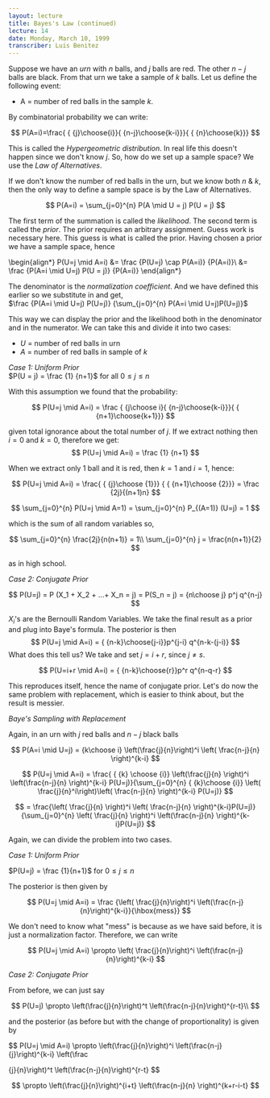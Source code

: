```yaml
---
layout: lecture
title: Bayes's Law (continued)
lecture: 14
date: Monday, March 10, 1999
transcriber: Luis Benitez
---
```


Suppose we have an *urn* with $n$ balls, and $j$ balls are red. The other $n-j$ balls are black. From that urn we take a sample of $k$ balls. Let us define the following event:

- A = number of red balls in the sample $k$.

By combinatorial probability we can write:

$$
P(A=i)=\frac{ { {j}\choose{i}}{ {n-j}\choose{k-i}}}{ { {n}\choose{k}}}
$$

This is called the *Hypergeometric distribution*. In real life this doesn't happen since we don't know $j$. So, how do we set up a sample space? We use the *Law of Alternatives*.

If we don't know the number of red balls in the urn, but we know both $n$ & $k$, then the only way to define a sample space is by the Law of Alternatives.

$$
P(A=i) = \sum_{j=0}^{n} P(A \mid U = j) P(U = j)
$$

The first term of the summation is called the *likelihood*. The second term is called the *prior*. The prior requires an arbitrary assignment. Guess work is necessary here. This guess is what is called the prior. Having chosen a prior we have a sample space, hence

\begin{align*}
P(U=j \mid A=i) &= \frac {P(U=j) \cap P(A=i)}  {P(A=i)}\\
               &= \frac {P(A=i \mid U=j) P(U = j)} {P(A=i)}
\end{align*}

The denominator is the *normalization coefficient*. And we have defined this earlier so we substitute in and get,  
$\frac {P(A=i \mid U=j) P(U=j)} {\sum_{j=0}^{n} P(A=i \mid U=j)P(U=j)}$

This way we can display the prior and the likelihood both in the denominator and in the numerator. We can take this and divide it into two cases:

- $U$ = number of red balls in urn
- $A$ = number of red balls in sample of $k$

*Case 1: Uniform Prior*  
$P(U = j) = \frac {1} {n+1}$ for all $0 \leq j \leq n$

With this assumption we found that the probability:

$$
P(U=j \mid A=i) = \frac { {j\choose i}{ {n-j}\choose{k-i}}}{ { {n+1}\choose{k+1}}}
$$

given total ignorance about the total number of $j$. If we extract nothing then $i=0$ and $k=0$, therefore we get:
$$
P(U=j \mid A=i) = \frac {1} {n+1}
$$

When we extract only 1 ball and it is red, then $k=1$ and $i=1$, hence:

$$
P(U=j \mid A=i) = \frac{ { {j}\choose {1}}} { { {n+1}\choose {2}}} = \frac {2j}{(n+1)n}
$$

$$
\sum_{j=0}^{n} P(U=j \mid A=1) = \sum_{j=0}^{n} P_{(A=1)} (U=j) = 1
$$

which is the sum of all random variables so,

$$
\sum_{j=0}^{n} \frac{2j}{n(n+1)} = 1\\
\sum_{j=0}^{n} j = \frac{n(n+1)}{2}
$$

as in high school.

*Case 2: Conjugate Prior*

$$
P(U=j) = P (X_1 + X_2 + ...+ X_n = j) = P(S_n = j) = {n\choose j} p^j q^{n-j}
$$

$X_i$'s are the Bernoulli Random Variables. We take the final result as a prior and plug into Baye's formula. The posterior is then
$$
P(U=j \mid A=i) = { {n-k}\choose{j-i}}p^{j-i} q^{n-k-(j-i)}
$$
What does this tell us? We take and set $j=i+r$, since $j \neq s$.

$$ 
P(U=i+r \mid A=i) = { {n-k}\choose{r}}p^r q^{n-q-r}
$$

This reproduces itself, hence the name of conjugate prior. Let's do now the same problem with replacement, which is easier to think about, but the result is messier.

*Baye's Sampling with Replacement*

Again, in an urn with $j$ red balls and $n-j$ black balls

$$
P(A=i \mid U=j) = {k\choose i} \left(\frac{j}{n}\right)^i \left( \frac{n-j}{n} \right)^{k-i}
$$

$$
P(U=j \mid A=i) = \frac{ { {k} \choose {i}} \left(\frac{j}{n} \right)^i
\left(\frac{n-j}{n} \right)^{k-i} P(U=j)}{\sum_{j=0}^{n} { {k}\choose {i}} \left( \frac{j}{n}^i\right)\left( \frac{n-j}{n} \right)^{k-i} P(U=j)}
$$

$$
                = \frac{\left( \frac{j}{n} \right)^i \left( \frac{n-j}{n} \right)^{k-i}P(U=j)}{\sum_{j=0}^{n} \left( \frac{j}{n} \right)^i \left(\frac{n-j}{n} \right)^{k-i}P(U=j)}
$$

Again, we can divide the problem into two cases.

*Case 1: Uniform Prior*

$P(U=j) = \frac {1}{n+1}$ for $0 \leq j \leq n$

The posterior is then given by

$$
P(U=j \mid A=i) = \frac {\left( \frac{j}{n}\right)^i \left(\frac{n-j}{n}\right)^{k-i}}{\hbox{mess}}
$$

We don't need to know what "mess" is because as we have said before, it is just a normalization factor. Therefore, we can write

$$
P(U=j \mid A=i) \propto \left( \frac{j}{n}\right)^i \left(\frac{n-j}{n}\right)^{k-i}
$$

*Case 2: Conjugate Prior*

From before, we can just say

$$
P(U=j) \propto \left(\frac{j}{n}\right)^t \left(\frac{n-j}{n}\right)^{r-t}\\
$$

and the posterior (as before but with the change of proportionality) is given by

$$
P(U=j \mid A=i) \propto \left(\frac{j}{n}\right)^i \left(\frac{n-j}{j}\right)^{k-i} \left(\frac

{j}{n}\right)^t \left(\frac{n-j}{n}\right)^{r-t}
$$

$$
                 \propto \left(\frac{j}{n}\right)^{i+t} \left(\frac{n-j}{n} \right)^{k+r-i-t}
$$

